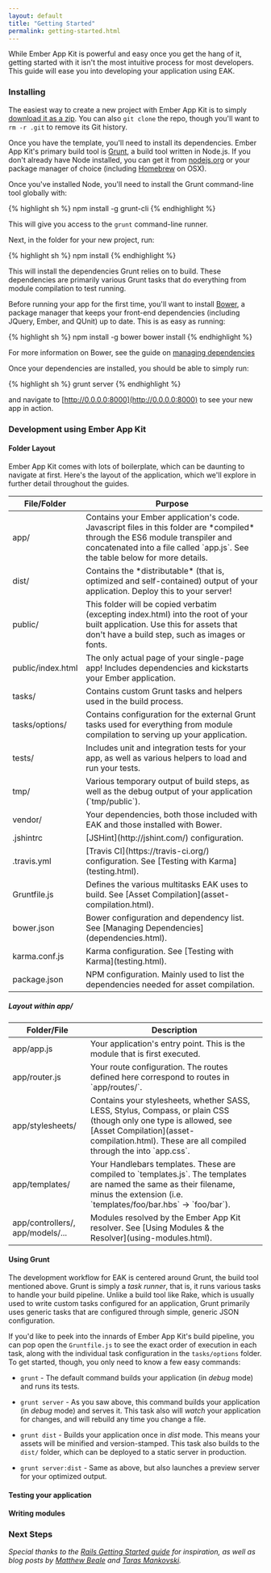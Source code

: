 ```yaml
---
layout: default
title: "Getting Started"
permalink: getting-started.html
---
```


While Ember App Kit is powerful and easy once you get the hang of it, getting started with it isn't the most intuitive process for most developers. This guide will ease you into developing your application using EAK.

### Installing

The easiest way to create a new project with Ember App Kit is to simply [download it as a zip](https://github.com/stefanpenner/ember-app-kit/archive/master.zip). You can also `git clone` the repo, though you'll want to `rm -r .git` to remove its Git history.

Once you have the template, you'll need to install its dependencies. Ember App Kit's primary build tool is [Grunt](http://gruntjs.com), a build tool written in Node.js. If you don't already have Node installed, you can get it from [nodejs.org](http://nodejs.org/) or your package manager of choice (including [Homebrew](http://brew.sh/) on OSX).

Once you've installed Node, you'll need to install the Grunt command-line tool globally with:

{% highlight sh %}
npm install -g grunt-cli
{% endhighlight %}

This will give you access to the `grunt` command-line runner.

Next, in the folder for your new project, run:

{% highlight sh %}
npm install
{% endhighlight %}

This will install the dependencies Grunt relies on to build. These dependencies are primarily various Grunt tasks that do everything from module compilation to test running.

Before running your app for the first time, you'll want to install [Bower](http://bower.io), a package manager that keeps your front-end dependencies (including JQuery, Ember, and QUnit) up to date. This is as easy as running:

{% highlight sh %}
npm install -g bower
bower install
{% endhighlight %}

For more information on Bower, see the guide on [managing dependencies](dependencies.html)

Once your dependencies are installed, you should be able to simply run:

{% highlight sh %}
grunt server
{% endhighlight %}

and navigate to [http://0.0.0.0:8000](http://0.0.0.0:8000) to see your new app in action.

### Development using Ember App Kit

#### Folder Layout

Ember App Kit comes with lots of boilerplate, which can be daunting to navigate at first. Here's the layout of the application, which we'll explore in further detail throughout the guides.

<table markdown="1">
  <thead>
    <tr>
      <th>File/Folder</th>
      <th>Purpose</th>
    </tr>
  </thead>
  <tbody>
    <tr>
      <td>app/</td>
      <td>Contains your Ember application's code. Javascript files in this folder are *compiled* through the ES6 module transpiler and concatenated into a file called `app.js`. See the table below for more details.</td>
    </tr>
    <tr>
      <td>dist/</td>
      <td>Contains the *distributable* (that is, optimized and self-contained) output of your application. Deploy this to your server!</td>
    </tr>
    <tr>
      <td>public/</td>
      <td>This folder will be copied verbatim (excepting index.html) into the root of your built application. Use this for assets that don't have a build step, such as images or fonts.</td>
    </tr>
    <tr>
      <td>public/index.html</td>
      <td>The only actual page of your single-page app! Includes dependencies and kickstarts your Ember application.</td>
    </tr>
    <tr>
      <td>tasks/</td>
      <td>Contains custom Grunt tasks and helpers used in the build process.</td>
    </tr>
    <tr>
      <td>tasks/options/</td>
      <td>Contains configuration for the external Grunt tasks used for everything from module compilation to serving up your application.</td>
    </tr>
    <tr>
      <td>tests/</td>
      <td>Includes unit and integration tests for your app, as well as various helpers to load and run your tests.</td>
    </tr>
    <tr>
      <td>tmp/</td>
      <td>Various temporary output of build steps, as well as the debug output of your application (`tmp/public`).</td>
    </tr>
    <tr>
      <td>vendor/</td>
      <td>Your dependencies, both those included with EAK and those installed with Bower.</td>
    </tr>
    <tr>
      <td>.jshintrc</td>
      <td>[JSHint](http://jshint.com/) configuration.</td>
    </tr>
    <tr>
      <td>.travis.yml</td>
      <td>[Travis CI](https://travis-ci.org/) configuration. See [Testing with Karma](testing.html).</td>
    </tr>
    <tr>
      <td>Gruntfile.js</td>
      <td>Defines the various multitasks EAK uses to build. See [Asset Compilation](asset-compilation.html).</td>
    </tr>
    <tr>
      <td>bower.json</td>
      <td>Bower configuration and dependency list. See [Managing Dependencies](dependencies.html).</td>
    </tr>
    <tr>
      <td>karma.conf.js</td>
      <td>Karma configuration. See [Testing with Karma](testing.html).</td>
    </tr>
    <tr>
      <td>package.json</td>
      <td>NPM configuration. Mainly used to list the dependencies needed for asset compilation.</td>
    </tr>
  </tbody>
</table>

##### Layout within app/
<table markdown="1">
  <thead>
    <tr>
      <th>Folder/File</th>
      <th>Description</th>
    </tr>
  </thead>
  <tbody>
    <tr>
      <td>app/app.js</td>
      <td>Your application's entry point. This is the module that is first executed.</td>
    </tr>
    <tr>
      <td>app/router.js</td>
      <td>Your route configuration. The routes defined here correspond to routes in `app/routes/`.</td>
    </tr>
    <tr>
      <td>app/stylesheets/</td>
      <td>Contains your stylesheets, whether SASS, LESS, Stylus, Compass, or plain CSS (though only one type is allowed, see [Asset Compilation](asset-compilation.html). These are all compiled through the into `app.css`.</td>
    </tr>
    <tr>
      <td>app/templates/</td>
      <td>Your Handlebars templates. These are compiled to `templates.js`. The templates are named the same as their filename, minus the extension (i.e. `templates/foo/bar.hbs` -> `foo/bar`).</td>
    </tr>
    <tr>
      <td>app/controllers/, app/models/...</td>
      <td>Modules resolved by the Ember App Kit resolver. See [Using Modules &amp; the Resolver](using-modules.html).</td>
    </tr>
  </tbody>
</table>

#### Using Grunt

The development workflow for EAK is centered around Grunt, the build tool mentioned above. Grunt is simply a *task runner*, that is, it runs various tasks to handle your build pipeline. Unlike a build tool like Rake, which is usually used to write custom tasks configured for an application, Grunt primarily uses generic tasks that are configured through simple, generic JSON configuration. 

If you'd like to peek into the innards of Ember App Kit's build pipeline, you can pop open the `Gruntfile.js` to see the exact order of execution in each task, along with the individual task configuration in the `tasks/options` folder. To get started, though, you only need to know a few easy commands:

* `grunt` - The default command builds your application (in *debug* mode) and runs its tests.

* `grunt server` - As you saw above, this command builds your application (in *debug* mode) and serves it. This task also will *watch* your application for changes, and will rebuild any time you change a file.

* `grunt dist` - Builds your application once in *dist* mode. This means your assets will be minified and version-stamped. This task also builds to the `dist/` folder, which can be deployed to a static server in production.

* `grunt server:dist` - Same as above, but also launches a preview server for your optimized output.

#### Testing your application

#### Writing modules

### Next Steps

*Special thanks to the [Rails Getting Started guide](http://guides.rubyonrails.org/getting_started.html) for inspiration, as well as blog posts by [Matthew Beale](http://blog.safaribooksonline.com/2013/09/18/ember-app-kit/) and [Taras Mankovski](http://embersherpa.com/articles/introduction-to-ember-app-kit/).*
